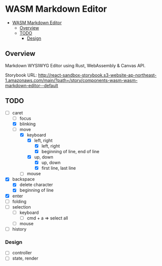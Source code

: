 # WASM Markdown Editor

- [WASM Markdown Editor](#wasm-markdown-editor)
  - [Overview](#overview)
  - [TODO](#todo)
    - [Design](#design)

## Overview

Markdown WYSIWYG Editor using Rust, WebAssembly & Canvas API.

Storybook URL: <http://react-sandbox-storybook.s3-website-ap-northeast-1.amazonaws.com/main/?path=/story/components-wasm-wasm-markdown-editor--default>

## TODO

- [ ] caret
  - [ ] focus
  - [x] blinking
  - [ ] move
    - [x] keyboard
      - [x] left, right
        - [x] left, right
        - [x] beginning of line, end of line
      - [x] up, down
        - [x] up, down
        - [x] first line, last line
    - [ ] mouse
- [x] backspace
  - [x] delete character
  - [x] beginning of line
- [x] enter
- [ ] folding
- [ ] selection
  - [ ] keyboard
    - [ ] cmd + a => select all
  - [ ] mouse
- [ ] history

### Design

- [ ] controller
- [ ] state, render
